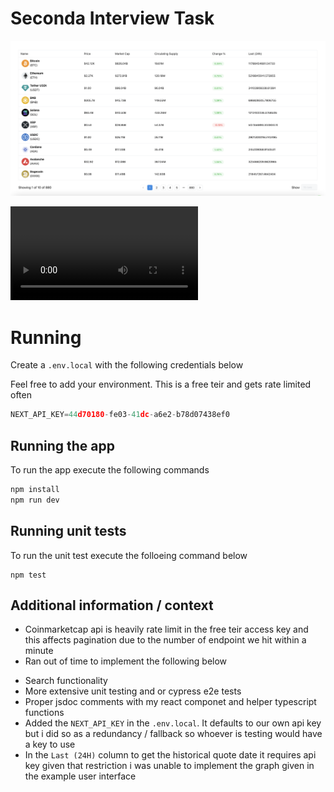 # Seconda Interview Task
![Screenshot App](./media/screenshot.png)

![Video](./media/demo.mov)

# Running
Create a `.env.local` with the following credentials below

Feel free to add your environment. This is a free teir and gets rate limited often

```js
NEXT_API_KEY=44d70180-fe03-41dc-a6e2-b78d07438ef0
```

## Running the app
To run the app execute the following commands

```bash
npm install
npm run dev
```

## Running unit tests
To run the unit test execute the folloeing command below

```
npm test
```

## Additional information / context
- Coinmarketcap api is heavily rate limit in the free teir access key and this affects pagination due to the number of endpoint we hit within a minute
- Ran out of time to implement the following below
 * Search functionality 
 * More extensive unit testing and or cypress e2e tests
 * Proper jsdoc comments with my react componet and helper typescript functions
 * Added the `NEXT_API_KEY` in the `.env.local`. It defaults to our own api key but i did so as a redundancy / fallback so whoever is testing would have a key to use
 * In the `Last (24H)` column to get the historical quote date it requires api key given that restriction i was unable to implement the graph given in the example user interface